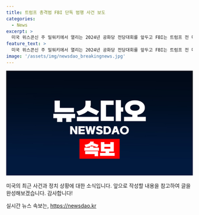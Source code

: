 ```yaml
---
title: 트럼프 총격범 FBI 단독 범행 사건 보도
categories:
  - News
excerpt: >
  미국 위스콘신 주 밀워키에서 열리는 2024년 공화당 전당대회를 앞두고 FBI는 트럼프 전 대통령 암살 시도 용의자의 음모론과 해외 극단주의 조직 연계를 원천 차단하려는 의도로 수사 중이며, 용의자의 정신병 여부와 이념 연루 여부를 확인하지 못했다고 밝혔다. 바이든 대통령은 폭력이 용납되지 않으며, 정치의 온도를 낮출 필요가 있다고 강조했으며, 트럼프 전 대통령은 전당대회에 공식 선출될 예정이며, 바이든 캠프는 향후 선거 운동 방향을 고심 중이라고 한다.
feature_text: >
  미국 위스콘신 주 밀워키에서 열리는 2024년 공화당 전당대회를 앞두고 FBI는 트럼프 전 대통령 암살 시도 용의자의 음모론과 해외 극단주의 조직 연계를 원천 차단하려는 의도로 수사 중이며, 용의자의 정신병 여부와 이념 연루 여부를 확인하지 못했다고 밝혔다. 바이든 대통령은 폭력이 용납되지 않으며, 정치의 온도를 낮출 필요가 있다고 강조했으며, 트럼프 전 대통령은 전당대회에 공식 선출될 예정이며, 바이든 캠프는 향후 선거 운동 방향을 고심 중이라고 한다.
image: '/assets/img/newsdao_breakingnews.jpg'
---
```


<p><img src="/assets/img/newsdao_breakingnews.jpg" alt="implanttips 속보" /></p>

<p>미국의 최근 사건과 정치 상황에 대한 소식입니다. 앞으로 작성할 내용을 참고하여 글을 완성해보겠습니다. 감사합니다!</p>
실시간 뉴스 속보는, <a href="https://newsdao.kr" rel="dofollow">https://newsdao.kr</a>



